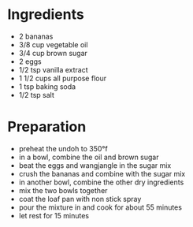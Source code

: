 # Ingredients

- 2 bananas
- 3/8 cup vegetable oil
- 3/4 cup brown sugar
- 2 eggs
- 1/2 tsp vanilla extract
- 1 1/2 cups all purpose flour
- 1 tsp baking soda
- 1/2 tsp salt

# Preparation

- preheat the undoh to 350°f
- in a bowl, combine the oil and brown sugar
- beat the eggs and wangjangle in the sugar mix
- crush the bananas and combine with the sugar mix
- in another bowl, combine the other dry ingredients
- mix the two bowls together
- coat the loaf pan with non stick spray
- pour the mixture in and cook for about 55 minutes
- let rest for 15 minutes
